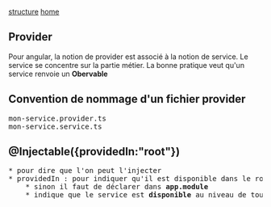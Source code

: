 
[structure](../structure.md)
[home](../../angular.md)

## Provider
Pour angular, la notion de provider est associé à la notion de service.
Le service se concentre sur la partie métier.
La bonne pratique veut qu'un service renvoie un <b>Obervable</b>

## Convention de nommage d'un fichier provider
<pre>
mon-service.provider.ts
mon-service.service.ts
</pre>

## @Injectable({providedIn:"root"})
<pre>
* pour dire que l'on peut l'injecter
* providedIn : pour indiquer qu'il est disponible dans le root de l'application
	* sinon il faut de déclarer dans <b>app.module</b>
	* indique que le service est <b>disponible</b> au niveau de toute <b>l'application</b>
</pre>



